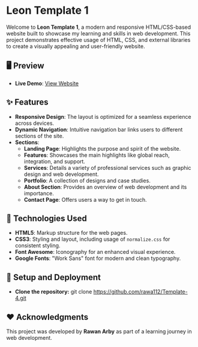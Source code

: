 # Leon Template 1

Welcome to **Leon Template 1**, a modern and responsive HTML/CSS-based website built to showcase my learning and skills in web development. 
This project demonstrates effective usage of HTML, CSS, and external libraries to create a visually appealing and user-friendly website.

## 🖥️ Preview
- **Live Demo**: [View Website](https://rawa112.github.io/Template-4/)
  
## ✨ Features

- **Responsive Design**: The layout is optimized for a seamless experience across devices.
- **Dynamic Navigation**: Intuitive navigation bar links users to different sections of the site.
- **Sections**:
  - **Landing Page**: Highlights the purpose and spirit of the website.
  - **Features**: Showcases the main highlights like global reach, integration, and support.
  - **Services**: Details a variety of professional services such as graphic design and web development.
  - **Portfolio**: A collection of designs and case studies.
  - **About Section**: Provides an overview of web development and its importance.
  - **Contact Page**: Offers users a way to get in touch.


## 🎨 Technologies Used

- **HTML5**: Markup structure for the web pages.
- **CSS3**: Styling and layout, including usage of `normalize.css` for consistent styling.
- **Font Awesome**: Iconography for an enhanced visual experience.
- **Google Fonts**: "Work Sans" font for modern and clean typography.

## 🚀 Setup and Deployment
- **Clone the repository:** git clone https://github.com/rawa112/Template-4.git

## ❤️ Acknowledgments
This project was developed by <b>Rawan Arby</b> as part of a learning journey in web development.
   

